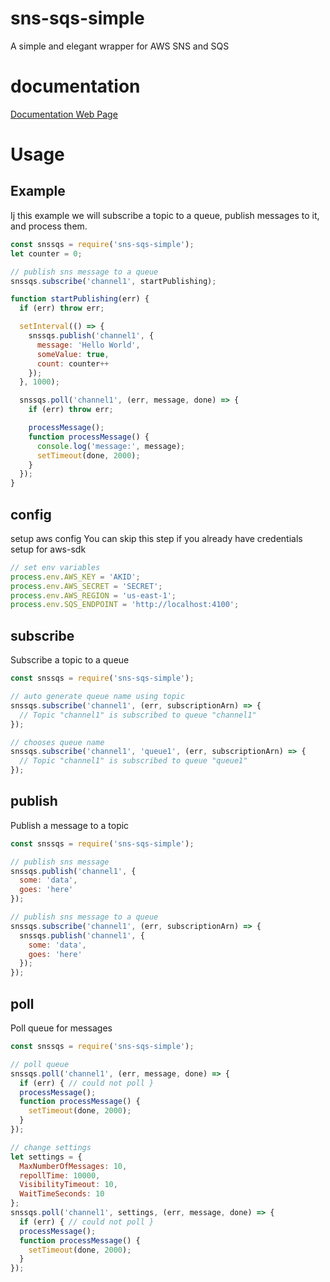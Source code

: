# sns-sqs-simple
A simple and elegant wrapper for AWS SNS and SQS


# documentation
  [Documentation Web Page](https://b-3po.github.io/sns-sqs-simple/)

# Usage

## Example
Ij this example we will subscribe a topic to a queue, publish messages to it, and process them.

```javascript
const snssqs = require('sns-sqs-simple');
let counter = 0;

// publish sns message to a queue
snssqs.subscribe('channel1', startPublishing);

function startPublishing(err) {
  if (err) throw err;

  setInterval(() => {
    snssqs.publish('channel1', {
      message: 'Hello World',
      someValue: true,
      count: counter++
    });
  }, 1000);

  snssqs.poll('channel1', (err, message, done) => {
    if (err) throw err;

    processMessage();
    function processMessage() {
      console.log('message:', message);
      setTimeout(done, 2000);
    }
  });
}
```



## config
setup aws config
You can skip this step if you already have credentials setup for aws-sdk
```javascript
// set env variables
process.env.AWS_KEY = 'AKID';
process.env.AWS_SECRET = 'SECRET';
process.env.AWS_REGION = 'us-east-1';
process.env.SQS_ENDPOINT = 'http://localhost:4100';
```

## subscribe
Subscribe a topic to a queue
```javascript
const snssqs = require('sns-sqs-simple');

// auto generate queue name using topic
snssqs.subscribe('channel1', (err, subscriptionArn) => {
  // Topic "channel1" is subscribed to queue "channel1"
});

// chooses queue name
snssqs.subscribe('channel1', 'queue1', (err, subscriptionArn) => {
  // Topic "channel1" is subscribed to queue "queue1"
});
```


## publish
Publish a message to a topic
```javascript
const snssqs = require('sns-sqs-simple');

// publish sns message
snssqs.publish('channel1', {
  some: 'data',
  goes: 'here'
});

// publish sns message to a queue
snssqs.subscribe('channel1', (err, subscriptionArn) => {
  snssqs.publish('channel1', {
    some: 'data',
    goes: 'here'
  });
});
```


## poll
Poll queue for messages
```javascript
const snssqs = require('sns-sqs-simple');

// poll queue
snssqs.poll('channel1', (err, message, done) => {
  if (err) { // could not poll }
  processMessage();
  function processMessage() {
    setTimeout(done, 2000);
  }
});

// change settings
let settings = {
  MaxNumberOfMessages: 10,
  repollTime: 10000,
  VisibilityTimeout: 10,
  WaitTimeSeconds: 10
};
snssqs.poll('channel1', settings, (err, message, done) => {
  if (err) { // could not poll }
  processMessage();
  function processMessage() {
    setTimeout(done, 2000);
  }
});
```
